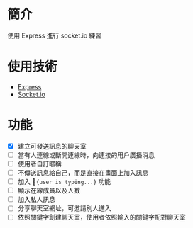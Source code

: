 # 簡介
使用 Express 進行 socket.io 練習

# 使用技術
- [Express](https://expressjs.com/zh-tw)
- [Socket.io](https://socket.io)

# 功能
- [x] 建立可發送訊息的聊天室
- [ ] 當有人連線或斷開連線時，向連接的用戶廣播消息
- [ ] 使用者自訂暱稱
- [ ] 不傳送訊息給自己，而是直接在畫面上加入訊息
- [ ] 加入 `{user is typing...}` 功能
- [ ] 顯示在線成員以及人數
- [ ] 加入私人訊息
- [ ] 分享聊天室網址，可邀請別人進入
- [ ] 依照關鍵字創建聊天室，使用者依照輸入的關鍵字配對聊天室
